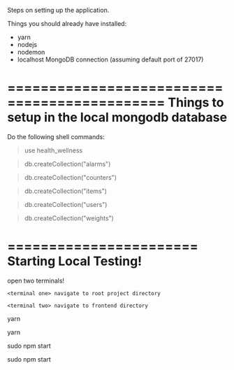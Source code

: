 Steps on setting up the application.

Things you should already have installed:
- yarn
- nodejs
- nodemon
- localhost MongoDB connection (assuming default port of 27017)

=============================================
Things to setup in the local mongodb database
=============================================
Do the following shell commands:

> use health_wellness

> db.createCollection("alarms")

> db.createCollection("counters")

> db.createCollection("items")

> db.createCollection("users")

> db.createCollection("weights")


=======================
Starting Local Testing!
=======================

<please note> open two terminals!

    <terminal one> navigate to root project directory

    <terminal two> navigate to frontend directory


<terminal one cmd> yarn

<terminal two cmd> yarn

<terminal one cmd> sudo npm start

<terminal two cmd> sudo npm start

